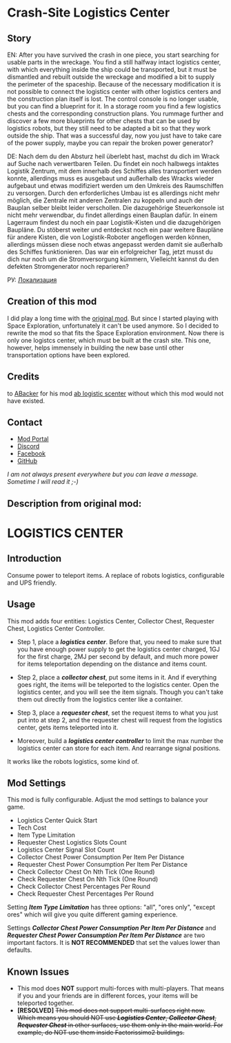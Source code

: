 # Crash-Site Logistics Center

## Story

EN: After you have survived the crash in one piece, you start searching for usable parts in the wreckage.
You find a still halfway intact logistics center, with which everything inside the ship could be transported, but it must be dismantled and rebuilt outside the wreckage and modified a bit to supply the perimeter of the spaceship. Because of the necessary modification it is not possible to connect the logistics center with other logistics centers and the construction plan itself is lost. 
The control console is no longer usable, but you can find a blueprint for it. 
In a storage room you find a few logistics chests and the corresponding construction plans. You rummage further and discover a few more blueprints for other chests that can be used by logistics robots, but they still need to be adapted a bit so that they work outside the ship.
That was a successful day, now you just have to take care of the power supply, maybe you can repair the broken power generator?

DE: Nach dem du den Absturz heil überlebt hast, machst du dich im Wrack auf Suche nach verwertbaren Teilen.
Du findet ein noch halbwegs intaktes Logistik Zentrum, mit dem innerhalb des Schiffes alles transportiert werden konnte, allerdings muss es ausgebaut und außerhalb des Wracks wieder aufgebaut und etwas modifiziert werden um den Umkreis des Raumschiffen zu versorgen. Durch den erforderliches Umbau ist es allerdings nicht mehr möglich, die Zentrale mit anderen Zentralen zu koppeln und auch der Bauplan selber bleibt leider verschollen.
Die dazugehörige Steuerkonsole ist nicht mehr verwendbar, du findet allerdings einen Bauplan dafür. 
In einem Lagerraum findest du noch ein paar Logistik-Kisten und die dazugehörigen Baupläne. Du stöberst weiter und entdeckst noch ein paar weitere Baupläne für andere Kisten, die von Logistik-Roboter angeflogen werden können, allerdings müssen diese noch etwas angepasst werden damit sie außerhalb des Schiffes funktionieren.
Das war ein erfolgreicher Tag, jetzt musst du dich nur noch um die Stromversorgung kümmern, Vielleicht kannst du den defekten Stromgenerator noch reparieren?

РУ: [Локализация](https://mods.factorio.com/mod/Localizatoin_Kux-LogisticsCenterCS)

## Creation of this mod

I did play a long time with the [original mod](https://mods.factorio.com/mod/ab_logisticscenter). But since I started playing with Space Exploration, unfortunately it can't be used anymore. So I decided to rewrite the mod so that fits the Space Exploration environment. Now there is only one logistcs center, which must be built at the crash site. This one, however, helps immensely in building the new base until other transportation options have been explored.

## Credits

to [ABacker](https://mods.factorio.com/user/ABacker) for his mod [ab logistic scenter](https://mods.factorio.com/mod/ab_logisticscenter) without which this mod would not have existed.

## Contact

- [Mod Portal](https://mods.factorio.com/mod/Kux-LogisticsCenterCS/discussion)
- [Discord](https://discord.gg/BWUTaJy)
- [Facebook](https://www.facebook.com/Kuxynator.Factorio)
- [GitHub](https://github.com/kuxynator/Kux-LogisticsCenterCS)

*I am not always present everywhere but you can leave a message. Sometime I will read it ;-)*

Description from original mod:
---------------------------------------------
# LOGISTICS CENTER

## Introduction

Consume power to teleport items. A replace of robots logistics, configurable and UPS friendly.

## Usage

This mod adds four entities: Logistics Center, Collector Chest, Requester Chest, Logistics Center Controller.

* Step 1, place a ___logistics center___.  Before that, you need to make sure that you have enough power supply to get the logistics center charged, 1GJ for the first charge, 2MJ per second by default, and much more power for items teleportation depending on the distance and items count.

* Step 2, place a ___collector chest___, put some items in it. And if everything goes right, the items will be teleported to the logistics center. Open the logistics center, and you will see the item signals. Though you can't take them out directly from the logistics center like a container.

* Step 3, place a ___requester chest___, set the request items to what you just put into at step 2, and the requester chest will request from the logistics center, gets items teleported into it.

* Moreover, build a ___logistics center controller___ to limit the max number the logistics center can store for each item. And rearrange signal positions.

It works like the robots logistics, some kind of.

## Mod Settings

This mod is fully configurable. Adjust the mod settings to balance your game.

* Logistics Center Quick Start
* Tech Cost
* Item Type Limitation
* Requester Chest Logistics Slots Count
* Logistics Center Signal Slot Count
* Collector Chest Power Consumption Per Item Per Distance
* Requester Chest Power Consumption Per Item Per Distance
* Check Collector Chest On Nth Tick (One Round)
* Check Requester Chest On Nth Tick (One Round)
* Check Collector Chest Percentages Per Round
* Check Requester Chest Percentages Per Round

Setting ___Item Type Limitation___ has three options: "all", "ores only", "except ores" which will give you quite different gaming experience.

Settings ___Collector Chest Power Consumption Per Item Per Distance___ and ___Requester Chest Power Consumption Per Item Per Distance___ are two important factors. It is __NOT RECOMMENDED__ that set the values lower than defaults.

## Known Issues

* This mod does __NOT__ support multi-forces with multi-players. That means if you and your friends are in different forces, your items will be teleported together.
* __[RESOLVED]__ ~~This mod does not support multi-surfaces right now. Which means you should NOT use ___Logistics Center___, ___Collector Chest___, ___Requester Chest___ in other surfaces, use them only in the main world. For example, do NOT use them inside Factorissimo2 buildings.~~




